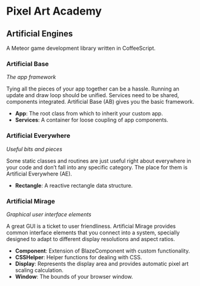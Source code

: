 # Pixel Art Academy

## Artificial Engines

A Meteor game development library written in CoffeeScript.

### Artificial Base

_The app framework_

Tying all the pieces of your app together can be a hassle. Running an update and draw loop should be unified.
Services need to be shared, components integrated. Artificial Base (AB) gives you the basic framework.

- **App**: The root class from which to inherit your custom app.
- **Services**: A container for loose coupling of app components.

### Artificial Everywhere

_Useful bits and pieces_

Some static classes and routines are just useful right about everywhere in your code and don’t fall into any specific
category. The place for them is Artificial Everywhere (AE).

- **Rectangle**: A reactive rectangle data structure.

### Artificial Mirage

_Graphical user interface elements_

A great GUI is a ticket to user friendliness. Artificial Mirage provides common interface elements that you connect
into a system, specially designed to adapt to different display resolutions and aspect ratios.

- **Component**: Extension of BlazeComponent with custom functionality.
- **CSSHelper**: Helper functions for dealing with CSS.
- **Display**: Represents the display area and provides automatic pixel art scaling calculation.
- **Window**: The bounds of your browser window.
